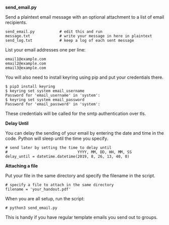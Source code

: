 **send_email.py**

Send a plaintext email message with an optional attachment to a list of
email recipients.

	send_email.py			# edit this and run
	message.txt				# write your message in here in plaintext
	send_log.txt			# keep a log of each sent message

List your email addresses one per line:

    email1@example.com
	email2@example.com
	email3@example.com

You will also need to install keyring using pip and put your credentials there.

    $ pip3 install keyring
	$ keyring set system email_username
	Password for 'email_username' in 'system': 
	$ keyring set system email_password
	Password for 'email_password' in 'system': 

These credentials will be called for the smtp authentication over tls.

**Delay Until**

You can delay the sending of your email by entering the date and time in
the code. Python will sleep until the time you specify.

	# send later by setting the time to delay until
	#                               YYYY, MM, DD, HH, MM, SS
	delay_until = datetime.datetime(2019, 8, 26, 13, 40, 0)

**Attaching a file**

Put your file in the same directory and specify the filename in the script.

	# specify a file to attach in the same directory
	filename = 'your_handout.pdf'

When you are all setup, run the script:

    # python3 send_email.py

This is handy if you have regular template emails you send out to groups.